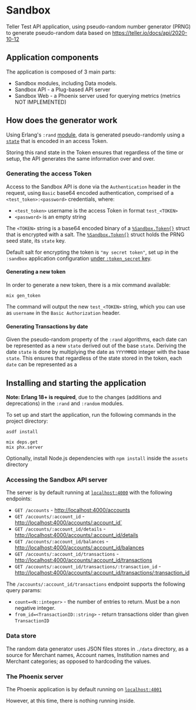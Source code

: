 # Sandbox

Teller Test API application, using pseudo-random number generator (PRNG) to generate pseudo-random data based on https://teller.io/docs/api/2020-10-12

## Application components

The application is composed of 3 main parts:
- Sandbox modules, including Data models.
- Sandbox API - a Plug-based API server
- Sandbox Web - a Phoenix server used for querying metrics (metrics NOT IMPLEMENTED)



## How does the generator work

Using Erlang's `:rand` [module](https://erlang.org/doc/man/rand.htm), data is generated pseudo-randomly using a [`state`](https://erlang.org/doc/man/rand.html#type-export_state) that is encoded in an access Token.

Storing this rand state in the Token ensures that regardless of the time or setup, the API generates the same information over and over.

### Generating the access Token

Access to the Sandbox API is done via the `Authentication` header in the request, using `Basic` base64 encoded authentication, comprised of a `<test_token>:<password>` credentials, where:
- `<test_token>` username is the access Token in format `test_<TOKEN>`
- `<password>` is an empty string

The `<TOKEN>` string is a base64 encoded binary of a [`%Sandbox.Token{}`](https://github.com/mpotra/teller_sandbox/blob/main/lib/sandbox/token.ex) struct that is encrypted with a salt. The [`%Sandbox.Token{}`](https://github.com/mpotra/teller_sandbox/blob/main/lib/sandbox/token.ex) struct holds the PRNG seed state, its `state` key.

Default salt for encrypting the token is `"my secret token"`, set up in the `:sandbox` application configuration [under `:token_secret` key](https://github.com/mpotra/teller_sandbox/blob/main/config/config.exs#L11).

#### Generating a new token

In order to generate a new token, there is a mix command available:
```
mix gen_token
```

The command will output the new `test_<TOKEN>` string, which you can use as `username` in the `Basic Authorization` header.

#### Generating Transactions by date

Given the pseudo-random property of the `:rand` algorithms, each date can be represented as a new `state` derived out of the base `state`.
Deriving the date `state` is done by multiplying the date as `YYYYMMDD` integer with the base `state`.
This ensures that regardless of the state stored in the token, each `date` can be represented as a 

## Installing and starting the application

**Note: Erlang 18+ is required**, due to the changes (additions and deprecations) in the `:rand` and `:random` modules.

To set up and start the application, run the following commands in the project directory:

```
asdf install

mix deps.get
mix phx.server
```

Optionally, install Node.js dependencies with `npm install` inside the `assets` directory


### Accessing the Sandbox API server

The server is by default running at [`localhost:4000`](http://localhost:4000) with the following endpoints:

- `GET /accounts` - [http://localhost:4000/accounts](http://localhost:4000/accounts)
- `GET /accounts/:account_id` - [http://localhost:4000/accounts/:account_id`](http://localhost:4000/accounts/:account_id)
- `GET /accounts/:account_id/details` - [http://localhost:4000/accounts/:account_id/details](http://localhost:4000/accounts/:account_id/details)
- `GET /accounts/:account_id/balances` - [http://localhost:4000/accounts/:account_id/balances](http://localhost:4000/accounts/:account_id/balances)
- `GET /accounts/:account_id/transactions` - [http://localhost:4000/accounts/:account_id/transactions](http://localhost:4000/accounts/:account_id/transactions)
- `GET /accounts/:account_id/transactions/:transaction_id` - [http://localhost:4000/accounts/:account_id/transactions/:transaction_id](http://localhost:4000/accounts/:account_id/transactions/:transaction_id)

The `/accounts/:account_id/transactions` endpoint supports the following query params:
- `count=<N::integer>` - the number of entries to return. Must be a non negative integer.
- `from_id=<TransactionID::string>` - return transactions older than given `TransactionID`

### Data store

The random data generator uses JSON files stores in `./data` directory, as a source for Merchant names, Account names, Institution names and Merchant categories; as opposed to hardcoding the values.

### The Phoenix server

The Phoenix application is by default running on [`localhost:4001`](http://localhost:4001)

However, at this time, there is nothing running inside.